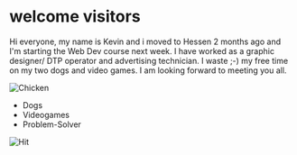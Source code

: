 # welcome visitors

Hi everyone, my name is Kevin and i moved to Hessen 2 months ago and I'm starting the Web Dev course next week.
I have worked as a graphic designer/ DTP operator and advertising technician.
I waste ;-) my free time on my two dogs and video games.
I am looking forward to meeting you all.

![Chicken](https://as2.ftcdn.net/v2/jpg/05/79/50/05/1000_F_579500581_TGFXIIAb4hM6gB9XVEKMEELzQDs6kQhX.jpg)

- Dogs
- Videogames
- Problem-Solver

![Hit](https://media.giphy.com/media/v1.Y2lkPTc5MGI3NjExN2N3ZGFoYzc5MnZ2c3Y0amNscm1jM2F6emN2N3NicnJuaWdtd3R0OCZlcD12MV9pbnRlcm5hbF9naWZfYnlfaWQmY3Q9Zw/UDGHSuv6ZZRpUInXzL/giphy.gif)
